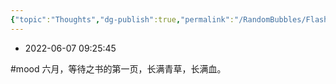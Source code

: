 ```yaml
---
{"topic":"Thoughts","dg-publish":true,"permalink":"/RandomBubbles/FlashThoughts/2022-06-07/","dgPassFrontmatter":true,"noteIcon":""}
---
```



- 2022-06-07 09:25:45

#mood 六月，等待之书的第一页，长满青草，长满血。
